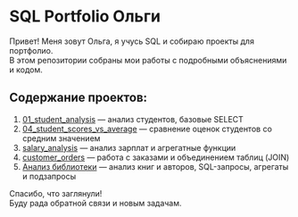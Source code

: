 # SQL Portfolio Ольги

Привет! Меня зовут Ольга, я учусь SQL и собираю проекты для портфолио.  
В этом репозитории собраны мои работы с подробными объяснениями и кодом.

## Содержание проектов:

1. [01_student_analysis](01_student_analysis/README.md) — анализ студентов, базовые SELECT  
2. [04_student_scores_vs_average](04_student_scores_vs_average/README.md) — сравнение оценок студентов со средним значением  
3. [salary_analysis](salary_analysis/README.md) — анализ зарплат и агрегатные функции  
4. [customer_orders](customer_orders/README.md) — работа с заказами и объединением таблиц (JOIN)  
5. [Анализ библиотеки](05_library_analysis/README.md) — анализ книг и авторов, SQL-запросы, агрегаты и подзапросы

Спасибо, что заглянули!  
Буду рада обратной связи и новым задачам.

